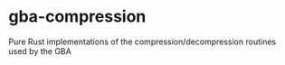 # gba-compression
Pure Rust implementations of the compression/decompression routines used by the GBA
